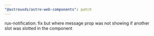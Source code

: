 ```yaml
---
"@astrouxds/astro-web-components": patch
---
```


rux-notification: fix but where message prop was not showing if another slot was slotted in the component
